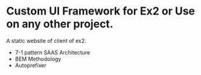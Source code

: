# Custom UI Framework for Ex2 or Use on any other project.
A static website of client of ex2.
* 7-1 pattern SAAS Architecture
* BEM Methodology
* Autoprefixer
